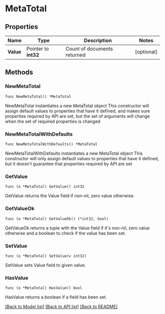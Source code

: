 # MetaTotal

## Properties

Name | Type | Description | Notes
------------ | ------------- | ------------- | -------------
**Value** | Pointer to **int32** | Count of documents returned | [optional] 

## Methods

### NewMetaTotal

`func NewMetaTotal() *MetaTotal`

NewMetaTotal instantiates a new MetaTotal object
This constructor will assign default values to properties that have it defined,
and makes sure properties required by API are set, but the set of arguments
will change when the set of required properties is changed

### NewMetaTotalWithDefaults

`func NewMetaTotalWithDefaults() *MetaTotal`

NewMetaTotalWithDefaults instantiates a new MetaTotal object
This constructor will only assign default values to properties that have it defined,
but it doesn't guarantee that properties required by API are set

### GetValue

`func (o *MetaTotal) GetValue() int32`

GetValue returns the Value field if non-nil, zero value otherwise.

### GetValueOk

`func (o *MetaTotal) GetValueOk() (*int32, bool)`

GetValueOk returns a tuple with the Value field if it's non-nil, zero value otherwise
and a boolean to check if the value has been set.

### SetValue

`func (o *MetaTotal) SetValue(v int32)`

SetValue sets Value field to given value.

### HasValue

`func (o *MetaTotal) HasValue() bool`

HasValue returns a boolean if a field has been set.


[[Back to Model list]](../README.md#documentation-for-models) [[Back to API list]](../README.md#documentation-for-api-endpoints) [[Back to README]](../README.md)


